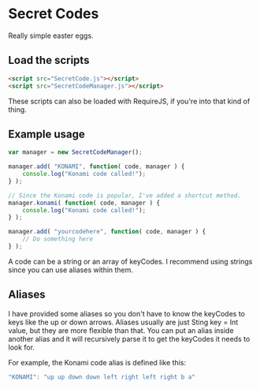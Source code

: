 # Secret Codes

Really simple easter eggs.

## Load the scripts

```html
<script src="SecretCode.js"></script>
<script src="SecretCodeManager.js"></script>
```

These scripts can also be loaded with RequireJS, if you're into that kind of thing.

## Example usage

```js
var manager = new SecretCodeManager();

manager.add( "KONAMI", function( code, manager ) {
    console.log("Konami code called!");
} );

// Since the Konami code is popular, I've added a shortcut method.
manager.konami( function( code, manager ) {
    console.log("Konami code called!");
} );

manager.add( "yourcodehere", function( code, manager ) {
    // Do something here
} );
```

A code can be a string or an array of keyCodes. I recommend using strings since you can use aliases within them. 


## Aliases

I have provided some aliases so you don't have to know the keyCodes to keys like the up or down arrows.
Aliases usually are just Sting key = Int value, but they are more flexible than that.
You can put an alias inside another alias and it will recursively parse it to get the keyCodes it needs to look for.

For example, the Konami code alias is defined like this:

```js
"KONAMI": "up up down down left right left right b a"
```
